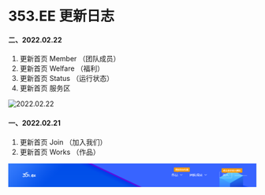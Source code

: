 # 353.EE 更新日志

#### 二、2022.02.22

1. 更新首页 Member （团队成员）
2. 更新首页 Welfare （福利）
3. 更新首页 Status （运行状态）
4. 更新首页 服务区

![2022.02.22](.gitbook/assets/微信截图\_20220222162836.png)

#### 一、2022.02.21

1. 更新首页 Join （加入我们）
2. 更新首页 Works （作品）

![](.gitbook/assets/join.png)
